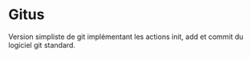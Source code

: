 # Gitus
Version simpliste de git implémentant les actions init, add et commit du logiciel git standard.
